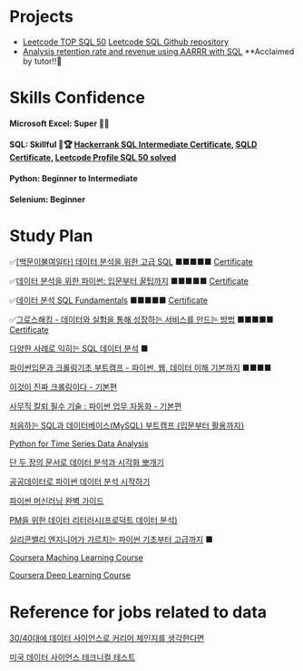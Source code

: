 
# Projects
- [Leetcode TOP SQL 50](https://leetcode.com/studyplan/top-sql-50/)   [Leetcode SQL Github repository](https://github.com/NeoSeo/Obsidian/tree/main/SQL)   
- [Analysis retention rate and revenue using AARRR with SQL](https://github.com/NeoSeo/Obsidian/tree/5b5e077f431f28b174d0174e5f594b9ed5a13b7b/Project/Retention_Rate) **Acclaimed by tutor!!👏

# Skills Confidence

#### Microsoft Excel: Super 🚀🚀
#### SQL: Skillful 🚀🏆 [Hackerrank SQL Intermediate Certificate](https://www.hackerrank.com/certificates/e689d6a4b99f), [SQLD Certificate](http://101.79.81.82:8080/oz80/ExamDACertification_new.jsp?APLY_SEQ=1009154&ConfirmKey=766764), [Leetcode Profile SQL 50 solved](https://leetcode.com/Neo_YW_Seo/)
#### Python: Beginner to Intermediate

#### Selenium: Beginner

# Study Plan

✅[[백문이불여일타] 데이터 분석을 위한 고급 SQL](https://www.inflearn.com/course/%EB%8D%B0%EC%9D%B4%ED%84%B0-%EB%B6%84%EC%84%9D-%EA%B3%A0%EA%B8%89-sql/dashboard) ■■■■■ [Certificate](https://www.inflearn.com/certificate/202829-324605-2065655)

✅[데이터 분석을 위한 파이썬: 입문부터 꿀팁까지](https://www.inflearn.com/course/%EB%8D%B0%EC%9D%B4%ED%84%B0-%EB%B6%84%EC%84%9D-%ED%8C%8C%EC%9D%B4%EC%8D%AC-%EA%B8%B0%EC%B4%88/dashboard) ■■■■■ [Certificate](https://www.inflearn.com/certificate/202829-326564-4813288)

✅[데이터 분석 SQL Fundamentals](https://www.inflearn.com/course/%EB%8D%B0%EC%9D%B4%ED%84%B0%EB%B6%84%EC%84%9D-sql-%ED%8E%80%EB%8D%94%EB%A9%98%ED%83%88/dashboard) ■■■■■ [Certificate](https://www.inflearn.com/certificate/202829-328644-12413138)

✅[그로스해킹 - 데이터와 실험을 통해 성장하는 서비스를 만드는 방법](https://www.inflearn.com/course/%EB%8D%B0%EC%9D%B4%ED%84%B0%EB%B6%84%EC%84%9D-sql-%ED%8E%80%EB%8D%94%EB%A9%98%ED%83%88/dashboard) ■■■■■ [Certificate](https://www.inflearn.com/certificate/202829-324487-1073152)

[다양한 사례로 익히는 SQL 데이터 분석](https://www.inflearn.com/course/%EB%8D%B0%EC%9D%B4%ED%84%B0%EB%B6%84%EC%84%9D-sql-%EC%82%AC%EB%A1%80%EC%A4%91%EC%8B%AC/dashboard) ■

[파이썬입문과 크롤링기초 부트캠프 - 파이썬, 웹, 데이터 이해 기본까지](https://www.inflearn.com/course/python-crawling-basic/dashboard) ■■■■

[이것이 진짜 크롤링이다 - 기본편](https://www.inflearn.com/course/%ED%8C%8C%EC%9D%B4%EC%8D%AC-%ED%81%AC%EB%A1%A4%EB%A7%81-%EA%B8%B0%EC%B4%88/dashboard)

[사무직 칼퇴 필수 기술 : 파이썬 업무 자동화 - 기본편](https://www.inflearn.com/course/%ED%8C%8C%EC%9D%B4%EC%8D%AC-%EC%97%85%EB%AC%B4-%EC%9E%90%EB%8F%99%ED%99%94-%EA%B8%B0%EB%B3%B8%ED%8E%B8/dashboard)

[처음하는 SQL과 데이터베이스(MySQL) 부트캠프 {입문부터 활용까지}](https://www.inflearn.com/course/sql-db-mysql-%ED%8C%8C%EC%9D%B4%EC%8D%AC-%EB%8D%B0%EC%9D%B4%ED%84%B0%EB%B6%84%EC%84%9D)

[Python for Time Series Data Analysis](https://www.udemy.com/course/python-for-time-series-data-analysis/)

[단 두 장의 문서로 데이터 분석과 시각화 뽀개기](https://www.inflearn.com/course/%ED%8C%90%EB%8B%A4%EC%8A%A4-pandas/dashboard)

[공공데이터로 파이썬 데이터 분석 시작하기](https://www.inflearn.com/course/%EA%B3%B5%EA%B3%B5%EB%8D%B0%EC%9D%B4%ED%84%B0%EB%A1%9C-%ED%8C%8C%EC%9D%B4%EC%8D%AC-%EB%8D%B0%EC%9D%B4%ED%84%B0-%EB%B6%84%EC%84%9D-%EC%8B%9C%EC%9E%91%ED%95%98%EA%B8%B0#)

[파이썬 머신러닝 완벽 가이드](https://www.inflearn.com/course/%ED%8C%8C%EC%9D%B4%EC%8D%AC-%EB%A8%B8%EC%8B%A0%EB%9F%AC%EB%8B%9D-%EC%99%84%EB%B2%BD%EA%B0%80%EC%9D%B4%EB%93%9C)

[PM을 위한 데이터 리터러시(프로덕트 데이터 분석)](https://www.inflearn.com/course/pm-%EB%8D%B0%EC%9D%B4%ED%84%B0-%EB%A6%AC%ED%84%B0%EB%9F%AC%EC%8B%9C)

[실리콘밸리 엔지니어가 가르치는 파이썬 기초부터 고급까지](https://www.inflearn.com/course/%EC%8B%A4%EB%A6%AC%EC%BD%98%EB%B0%B8%EB%A6%AC-%ED%8C%8C%EC%9D%B4%EC%8D%AC-%EA%B8%B0%EC%B4%88%EB%B6%80%ED%84%B0-%EA%B3%A0%EA%B8%89%EA%B9%8C%EC%A7%80/dashboard) ■

[Coursera Maching Learning Course](https://www.coursera.org/specializations/machine-learning-introduction)

[Coursera Deep Learning Course](https://www.coursera.org/specializations/deep-learning)
# Reference for jobs related to data
[30/40대에 데이터 사이언스로 커리어 체인지를 생각한다면](https://brunch.co.kr/@carmenlee/41)

[미국 데이터 사이언스 테크니컬 테스트](https://brunch.co.kr/@carmenlee/36)



